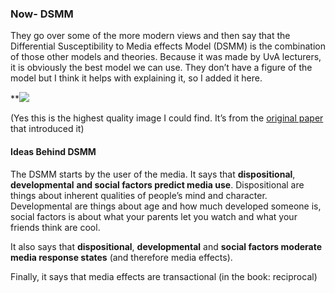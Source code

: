 ### Now- DSMM
They go over some of the more modern views and then say that the Differential Susceptibility to Media effects Model (DSMM) is the combination of those other models and theories. Because it was made by UvA lecturers, it is obviously the best model we can use. They don’t have a figure of the model but I think it helps with explaining it, so I added it here.

**![](https://lh7-rt.googleusercontent.com/docsz/AD_4nXc64XTtZh-UlkoV6LK54mscS_clBCeOsNFnkdQWp0X-87DmP1BTd3ANiVn6ESiyMZYK_viNvixlAKaY2wR5powX4gPM9w6EvqqrR1GIuHgP-jH6kxtyFIZjiopn__C3uCITAlBr5WuYgU_rbvGUSYlS114v?key=dAvwyLAjai7C7GhjOUOzTw)

(Yes this is the highest quality image I could find. It’s from the [original paper](https://www.pattivalkenburg.nl/images/artikelen_pdf/2013_Valkenburg__Peter_Differential_Susceptibility_Meda_Effects.pdf) that introduced it)
#### Ideas Behind DSMM
The DSMM starts by the user of the media. It says that **dispositional**, **developmental** **and social factors predict media use**. Dispositional are things about inherent qualities of people’s mind and character. Developmental are things about age and how much developed someone is, social factors is about what your parents let you watch and what your friends think are cool.

It also says that **dispositional**, **developmental** and **social factors moderate media response states** (and therefore media effects).

Finally, it says that media effects are transactional (in the book: reciprocal)